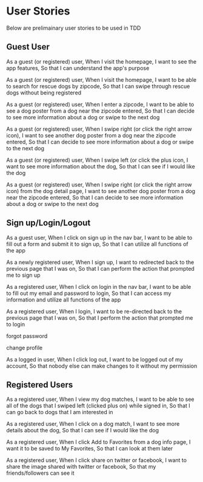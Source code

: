 # User Stories
Below are prelimainary user stories to be used in TDD


## Guest User
As a guest (or registered) user,
When I visit the homepage,
I want to see the app features,
So that I can understand the app's purpose

As a guest (or registered) user,
When I visit the homepage,
I want to be able to search for rescue dogs by zipcode,
So that I can swipe through rescue dogs without being registered

As a guest (or registered) user,
When I enter a zipcode,
I want to be able to see a dog poster from a dog near the zipcode entered,
So that I can decide to see more information about a dog or swipe to the next dog

As a guest (or registered) user,
When I swipe right (or click the right arrow icon),
I want to see another dog poster from a dog near the zipcode entered,
So that I can decide to see more information about a dog or swipe to the next dog

As a guest (or registered) user,
When I swipe left (or click the plus icon,
I want to see more information about the dog,
So that I can see if I would like the dog

As a guest (or registered) user,
When I swipe right (or click the right arrow icon) from the dog detail page,
I want to see another dog poster from a dog near the zipcode entered,
So that I can decide to see more information about a dog or swipe to the next dog


## Sign up/Login/Logout
As a guest user,
When I click on sign up in the nav bar,
I want to be able to fill out a form and submit it to sign up,
So that I can utilize all functions of the app

As a newly registered user,
When I sign up,
I want to redirected back to the previous page that I was on,
So that I can perform the action that prompted me to sign up

As a registered user,
When I click on login in the nav bar,
I want to be able to fill out my email and password to login,
So that I can access my information and utilize all functions of the app

As a registered user,
When I login,
I want to be re-directed back to the previous page that I was on,
So that I perform the action that prompted me to login

forgot password

change profile

As a logged in user,
When I click log out,
I want to be logged out of my account,
So that nobody else can make changes to it without my permission


## Registered Users
As a registered user,
When I view my dog matches,
I want to be able to see all of the dogs that I swiped left (clicked plus on) while signed in,
So that I can go back to dogs that I am interested in

As a registered user,
When I click on a dog match,
I want to see more details about the dog,
So that I can see if I would like the dog

As a registered user,
When I click Add to Favorites from a dog info page,
I want it to be saved to My Favorites,
So that I can look at them later

As a registered user,
When I click share on twitter or facebook,
I want to share the image shared with twitter or facebook,
So that my friends/followers can see it
